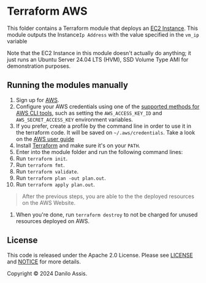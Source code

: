# Terraform AWS

This folder contains a Terraform module that deploys an [EC2 Instance](https://aws.amazon.com/ec2/). This module outputs the Instance`Ip Address` with the value specified in the
`vm_ip` variable

Note that the EC2 Instance in this module doesn't actually do anything; it just runs an Ubuntu Server 24.04 LTS (HVM), SSD Volume Type AMI for demonstration purposes.


## Running the modules manually

1. Sign up for [AWS](https://aws.amazon.com/).
1. Configure your AWS credentials using one of the [supported methods for AWS CLI
   tools](https://docs.aws.amazon.com/cli/latest/userguide/cli-chap-getting-started.html), such as setting the
   `AWS_ACCESS_KEY_ID` and `AWS_SECRET_ACCESS_KEY` environment variables.
1. If you prefer, create a profile by the command line in order to use it in the terraform code. It will be saved on `~/.aws/credentials`. Take a look on the [AWS user guide](https://docs.aws.amazon.com/cli/latest/userguide/cli-configure-files.html#cli-configure-files-methods)
1. Install [Terraform](https://www.terraform.io/) and make sure it's on your `PATH`.
1. Enter into the module folder and run the following command lines:
1. Run `terraform init`.
1. Run `terraform fmt`.
1. Run `terraform validate`.
1. Run `terraform plan -out plan.out`.
1. Run `terraform apply plan.out`.
> After the previous steps, you are able to the the deployed resources on the AWS Website.
1. When you're done, run `terraform destroy` to not be charged for unused resources deployed on AWS.


## License

This code is released under the Apache 2.0 License. Please see [LICENSE](LICENSE) and [NOTICE](NOTICE) for more details.

Copyright &copy; 2024 Danilo Assis.